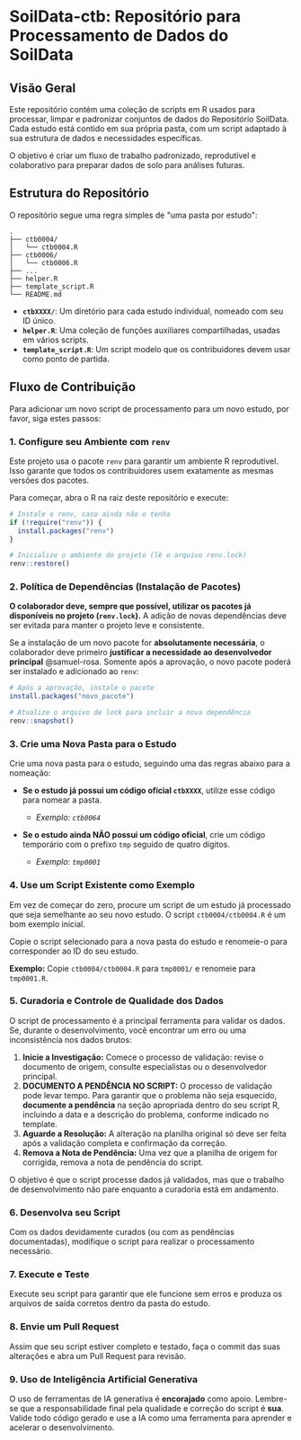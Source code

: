 # SoilData-ctb: Repositório para Processamento de Dados do SoilData

## Visão Geral

Este repositório contém uma coleção de scripts em R usados para processar, limpar e padronizar conjuntos de dados do Repositório SoilData. Cada estudo está contido em sua própria pasta, com um script adaptado à sua estrutura de dados e necessidades específicas.

O objetivo é criar um fluxo de trabalho padronizado, reprodutível e colaborativo para preparar dados de solo para análises futuras.

## Estrutura do Repositório

O repositório segue uma regra simples de "uma pasta por estudo":

```
.
├── ctb0004/
│   └── ctb0004.R
├── ctb0006/
│   └── ctb0006.R
├── ...
├── helper.R
├── template_script.R
└── README.md
```
- **`ctbXXXX/`**: Um diretório para cada estudo individual, nomeado com seu ID único.
- **`helper.R`**: Uma coleção de funções auxiliares compartilhadas, usadas em vários scripts.
- **`template_script.R`**: Um script modelo que os contribuidores devem usar como ponto de partida.

## Fluxo de Contribuição

Para adicionar um novo script de processamento para um novo estudo, por favor, siga estes passos:

### 1. Configure seu Ambiente com `renv`

Este projeto usa o pacote `renv` para garantir um ambiente R reprodutível. Isso garante que todos os contribuidores usem exatamente as mesmas versões dos pacotes.

Para começar, abra o R na raiz deste repositório e execute:

```R
# Instale o renv, caso ainda não o tenha
if (!require("renv")) {
  install.packages("renv")
}

# Inicialize o ambiente do projeto (lê o arquivo renv.lock)
renv::restore()
```

### 2. Política de Dependências (Instalação de Pacotes)

**O colaborador deve, sempre que possível, utilizar os pacotes já disponíveis no projeto (`renv.lock`).** A adição de novas dependências deve ser evitada para manter o projeto leve e consistente.

Se a instalação de um novo pacote for **absolutamente necessária**, o colaborador deve primeiro **justificar a necessidade ao desenvolvedor principal** @samuel-rosa. Somente após a aprovação, o novo pacote poderá ser instalado e adicionado ao `renv`:

```R
# Após a aprovação, instale o pacote
install.packages("novo_pacote")

# Atualize o arquivo de lock para incluir a nova dependência
renv::snapshot()
```

### 3. Crie uma Nova Pasta para o Estudo

Crie uma nova pasta para o estudo, seguindo uma das regras abaixo para a nomeação:

* **Se o estudo já possui um código oficial `ctbXXXX`**, utilize esse código para nomear a pasta.
    * *Exemplo: `ctb0064`*

* **Se o estudo ainda NÃO possui um código oficial**, crie um código temporário com o prefixo `tmp` seguido de quatro dígitos.
    * *Exemplo: `tmp0001`*

### 4. Use um Script Existente como Exemplo

Em vez de começar do zero, procure um script de um estudo já processado que seja semelhante ao seu novo estudo. O script `ctb0004/ctb0004.R` é um bom exemplo inicial.

Copie o script selecionado para a nova pasta do estudo e renomeie-o para corresponder ao ID do seu estudo.

**Exemplo:** Copie `ctb0004/ctb0004.R` para `tmp0001/` e renomeie para `tmp0001.R`.

### 5. Curadoria e Controle de Qualidade dos Dados

O script de processamento é a principal ferramenta para validar os dados. Se, durante o desenvolvimento, você encontrar um erro ou uma inconsistência nos dados brutos:

1.  **Inicie a Investigação:** Comece o processo de validação: revise o documento de origem, consulte especialistas ou o desenvolvedor principal.
2.  **DOCUMENTO A PENDÊNCIA NO SCRIPT:** O processo de validação pode levar tempo. Para garantir que o problema não seja esquecido, **documente a pendência** na seção apropriada dentro do seu script R, incluindo a data e a descrição do problema, conforme indicado no template.
3.  **Aguarde a Resolução:** A alteração na planilha original só deve ser feita após a validação completa e confirmação da correção.
4.  **Remova a Nota de Pendência:** Uma vez que a planilha de origem for corrigida, remova a nota de pendência do script.

O objetivo é que o script processe dados já validados, mas que o trabalho de desenvolvimento não pare enquanto a curadoria está em andamento.

### 6. Desenvolva seu Script

Com os dados devidamente curados (ou com as pendências documentadas), modifique o script para realizar o processamento necessário.

### 7. Execute e Teste

Execute seu script para garantir que ele funcione sem erros e produza os arquivos de saída corretos dentro da pasta do estudo.

### 8. Envie um Pull Request

Assim que seu script estiver completo e testado, faça o commit das suas alterações e abra um Pull Request para revisão.

### 9. Uso de Inteligência Artificial Generativa

O uso de ferramentas de IA generativa é **encorajado** como apoio. Lembre-se que a responsabilidade final pela qualidade e correção do script é **sua**. Valide todo código gerado e use a IA como uma ferramenta para aprender e acelerar o desenvolvimento.
